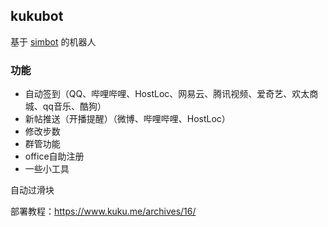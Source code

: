 ## kukubot
基于 [simbot](https://github.com/ForteScarlet/simpler-robot) 的机器人

### 功能
* 自动签到（QQ、哔哩哔哩、HostLoc、网易云、腾讯视频、爱奇艺、欢太商城、qq音乐、酷狗）
* 新帖推送（开播提醒）（微博、哔哩哔哩、HostLoc）
* 修改步数
* 群管功能
* office自助注册
* 一些小工具

自动过滑块

部署教程：https://www.kuku.me/archives/16/